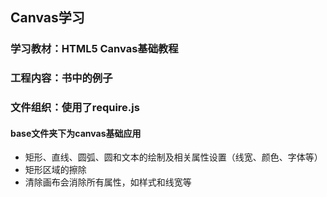 ## Canvas学习
### 学习教材：HTML5 Canvas基础教程
### 工程内容：书中的例子
### 文件组织：使用了require.js
#### base文件夹下为canvas基础应用
* 矩形、直线、圆弧、圆和文本的绘制及相关属性设置（线宽、颜色、字体等）
* 矩形区域的擦除
* 清除画布会消除所有属性，如样式和线宽等